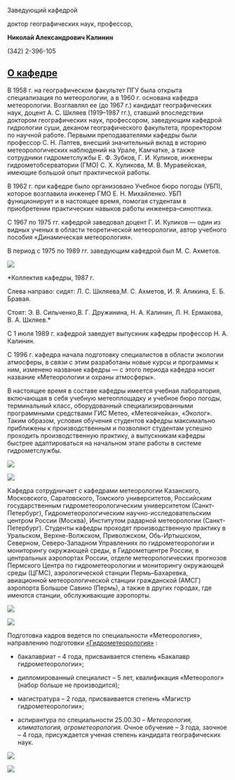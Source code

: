 Заведующий кафедрой
   

 доктор географических наук, профессор,
   

**Николай Александрович Калинин** 
  

 (342) 2-396-105
   


  
[О кафедре](http://www.psu.ru/fakultety/geograficheskij-fakultet/kafedry/kafedra-meteorologii-i-okhrany-atmosfery/o-kafedre)
-----------------------------------------------------------------------------------------------------------




 В 1958 г. на географическом факультет ПГУ была открыта специализация по метеорологии, а в 1960 г. основана кафедра метеорологии. Возглавлял ее (до 1967 г.) кандидат географических наук, доцент А. С. Шкляев (1919–1987 гг.), ставший впоследствии доктором географических наук, профессором, заведующим кафедрой гидрологии суши, деканом географического факультета, проректором по научной работе. Первыми преподавателями кафедры были профессор С. Н. Лаптев, внесший значительный вклад в историю метеорологических наблюдений на Урале, Камчатке, а также сотрудники гидрометслужбы Е. Ф. Зубков, Г. И. Куликов, инженеры гидрометобсерватории (ГМО) С. Х. Куликова, М. В. Муравейская, имеющие большой опыт практической работы.
   

  

 В 1962 г. при кафедре было организовано Учебное бюро погоды (УБП), которое возглавила инженер ГМО Е. Н. Михайленко. УБП функционирует и в настоящее время, помогая студентам в приобретении практических навыков работы инженера–синоптика.
   

  

 С 1967 по 1975 гг. кафедрой заведовал доцент Г. И. Куликов — один из видных ученых в области теоретической метеорологии, автор учебного пособия «Динамическая метеорология».
   

  

 В период с 1975 по 1989 гг. заведующим кафедрой был М. С. Ахметов.
   


![](http://www.psu.ru/files/images/fakultety/geography/kmoa_1.jpg)




*Коллектив кафедры, 1987 г.
   

 Слева направо: сидят: Л. С. Шкляева,М. С. Ахметов, И. Я. Аликина, Е. Б. Бравая.
   

 Стоят: Э. В. Сильченко,В. Г. Дружинина, Н. А. Калинин, Л. Н. Ермакова, В. А. Шкляев.* 



  

 С 1 июля 1989 г. кафедрой заведует выпускник кафедры профессор Н. А. Калинин.
   

  

 С 1996 г. кафедра начала подготовку специалистов в области экологии атмосферы, в связи с этим разработаны новые курсы и программы к ним, изменено название кафедры — с этого периода кафедра носит название «Метеорологии и охраны атмосферы».
   

  

 В настоящее время в составе кафедры имеется учебная лаборатория, включающая в себя учебную метеоплощадку и учебное бюро погоды, терминальный класс, оборудованный специализированными программными средствами ГИС Метео, «Метеоячейка», «Эколог». Таким образом, условия обучения студентов кафедры максимально приближены к производственным и позволяют студентам успешно проходить производственную практику, а выпускникам кафедры быстрее адаптироваться на начальном этапе работы в системе гидрометслужбы.
   

  



![](http://www.psu.ru/files/images/fakultety/geography/kmoa_2.jpg)


![](http://www.psu.ru/files/images/fakultety/geography/kmoa_3.jpg)


  

  

  

  

  

  

  

  

  

  

  

  

  

  

  

  

 Кафедра сотрудничает с кафедрами метеорологии Казанского, Московского, Саратовского, Томского университетов, Российским государственным гидрометеорологическим университетом (Санкт-Петербург), Гидрометеорологическим научно-исследовательским центром России (Москва), Институтом радарной метеорологии (Санкт-Петербург). Студенты кафедры проходят производственную практику в Уральском, Верхне-Волжском, Приволжском, Обь-Иртышском, Северном, Северо-Западном Управлениях по гидрометеорологии и мониторингу окружающей среды, в Гидрометцентре России, в центральных аэропортах России, отделе метеорологических прогнозов Пермского Центра по гидрометеорологии и мониторингу окружающей среды (ЦГМС), аэрологической станции Пермь–Бахаревка, авиационной метеорологической станции гражданской (АМСГ) аэропорта Большое Савино (Пермь), а также в других городах, где имеются станции, обслуживающие аэропорты.
   

  



![](http://www.psu.ru/files/images/fakultety/geography/kmoa_4.jpg)


![](http://www.psu.ru/files/images/fakultety/geography/kmoa_7.jpg)


  

  

  

  

  

  

  

  

  

  

  

  

  

  

  

  

  

  

  

  

  

  

  

  

  

  

  

 Подготовка кадров ведется по специальности «Метеорология», направлению подготовки
 [«Гидрометеорология»](http://www.psu.ru/fakultety/geograficheskij-fakultet/napravleniya-obrazovatelnoj-deyatelnosti/napravlenie-gidrometeorologiya) 
 :
   

 - бакалавриат – 4 года, присваивается степень «Бакалавр гидрометеорологии»;
   

 - дипломированный специалист – 5 лет, квалификация «Метеоролог» (набор больше не производится);
   

 - магистратура – 2 года, присваивается степень «Магистр гидрометеорологии»;
   

 - аспирантура по специальности 25.00.30 –
 *Метеорология, климатология, агрометеорология.* 
 Очное обучение – 3 года, заочное – 4 года, присуждается ученая степень кандидата географических наук.
   

  



![](http://www.psu.ru/files/images/fakultety/geography/kmoa_5-2.jpg)


![](http://www.psu.ru/files/images/fakultety/geography/kmoa_6-2.jpg)